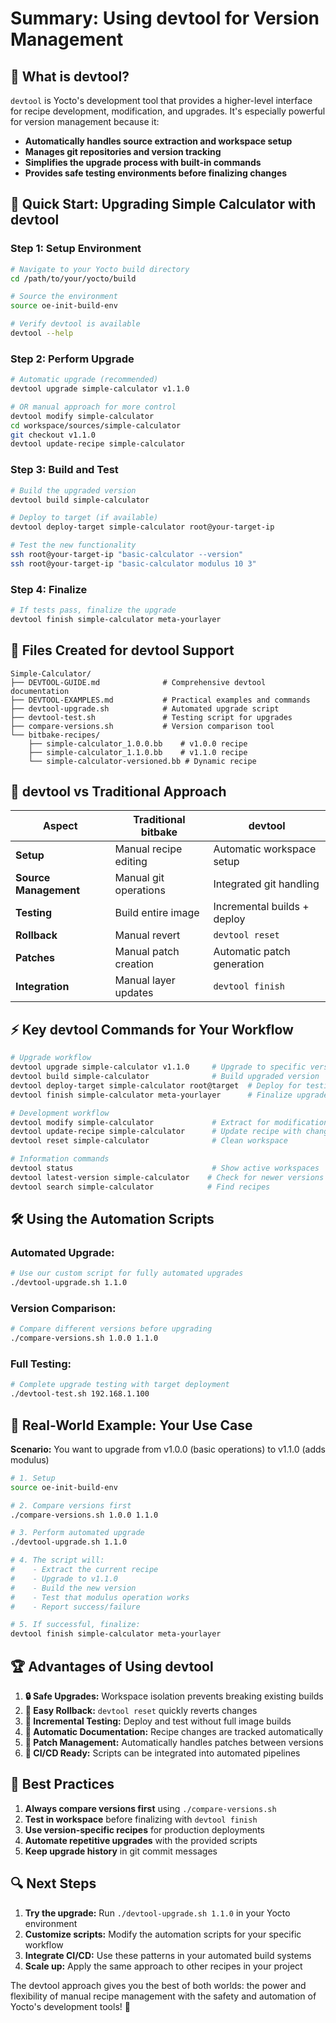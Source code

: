 # Summary: Using devtool for Version Management

## 🎯 **What is devtool?**

`devtool` is Yocto's development tool that provides a higher-level interface for recipe development, modification, and upgrades. It's especially powerful for version management because it:

- **Automatically handles source extraction and workspace setup**
- **Manages git repositories and version tracking**
- **Simplifies the upgrade process with built-in commands**
- **Provides safe testing environments before finalizing changes**

## 🚀 **Quick Start: Upgrading Simple Calculator with devtool**

### **Step 1: Setup Environment**
```bash
# Navigate to your Yocto build directory
cd /path/to/your/yocto/build

# Source the environment
source oe-init-build-env

# Verify devtool is available
devtool --help
```

### **Step 2: Perform Upgrade**
```bash
# Automatic upgrade (recommended)
devtool upgrade simple-calculator v1.1.0

# OR manual approach for more control
devtool modify simple-calculator
cd workspace/sources/simple-calculator
git checkout v1.1.0
devtool update-recipe simple-calculator
```

### **Step 3: Build and Test**
```bash
# Build the upgraded version
devtool build simple-calculator

# Deploy to target (if available)
devtool deploy-target simple-calculator root@your-target-ip

# Test the new functionality
ssh root@your-target-ip "basic-calculator --version"
ssh root@your-target-ip "basic-calculator modulus 10 3"
```

### **Step 4: Finalize**
```bash
# If tests pass, finalize the upgrade
devtool finish simple-calculator meta-yourlayer
```

## 📁 **Files Created for devtool Support**

```
Simple-Calculator/
├── DEVTOOL-GUIDE.md              # Comprehensive devtool documentation
├── DEVTOOL-EXAMPLES.md           # Practical examples and commands
├── devtool-upgrade.sh            # Automated upgrade script
├── devtool-test.sh               # Testing script for upgrades
├── compare-versions.sh           # Version comparison tool
└── bitbake-recipes/
    ├── simple-calculator_1.0.0.bb    # v1.0.0 recipe
    ├── simple-calculator_1.1.0.bb    # v1.1.0 recipe
    └── simple-calculator-versioned.bb # Dynamic recipe
```

## 🔄 **devtool vs Traditional Approach**

| Aspect | Traditional bitbake | devtool |
|--------|-------------------|---------|
| **Setup** | Manual recipe editing | Automatic workspace setup |
| **Source Management** | Manual git operations | Integrated git handling |
| **Testing** | Build entire image | Incremental builds + deploy |
| **Rollback** | Manual revert | `devtool reset` |
| **Patches** | Manual patch creation | Automatic patch generation |
| **Integration** | Manual layer updates | `devtool finish` |

## ⚡ **Key devtool Commands for Your Workflow**

```bash
# Upgrade workflow
devtool upgrade simple-calculator v1.1.0     # Upgrade to specific version
devtool build simple-calculator              # Build upgraded version
devtool deploy-target simple-calculator root@target  # Deploy for testing
devtool finish simple-calculator meta-yourlayer      # Finalize upgrade

# Development workflow  
devtool modify simple-calculator             # Extract for modification
devtool update-recipe simple-calculator      # Update recipe with changes
devtool reset simple-calculator              # Clean workspace

# Information commands
devtool status                               # Show active workspaces
devtool latest-version simple-calculator    # Check for newer versions
devtool search simple-calculator            # Find recipes
```

## 🛠 **Using the Automation Scripts**

### **Automated Upgrade:**
```bash
# Use our custom script for fully automated upgrades
./devtool-upgrade.sh 1.1.0
```

### **Version Comparison:**
```bash
# Compare different versions before upgrading
./compare-versions.sh 1.0.0 1.1.0
```

### **Full Testing:**
```bash
# Complete upgrade testing with target deployment
./devtool-test.sh 192.168.1.100
```

## 🎯 **Real-World Example: Your Use Case**

**Scenario:** You want to upgrade from v1.0.0 (basic operations) to v1.1.0 (adds modulus)

```bash
# 1. Setup
source oe-init-build-env

# 2. Compare versions first
./compare-versions.sh 1.0.0 1.1.0

# 3. Perform automated upgrade
./devtool-upgrade.sh 1.1.0

# 4. The script will:
#    - Extract the current recipe
#    - Upgrade to v1.1.0
#    - Build the new version
#    - Test that modulus operation works
#    - Report success/failure

# 5. If successful, finalize:
devtool finish simple-calculator meta-yourlayer
```

## 🏆 **Advantages of Using devtool**

1. **🔒 Safe Upgrades:** Workspace isolation prevents breaking existing builds
2. **🔄 Easy Rollback:** `devtool reset` quickly reverts changes
3. **🧪 Incremental Testing:** Deploy and test without full image builds
4. **📝 Automatic Documentation:** Recipe changes are tracked automatically
5. **🔧 Patch Management:** Automatically handles patches between versions
6. **🚀 CI/CD Ready:** Scripts can be integrated into automated pipelines

## 🚨 **Best Practices**

1. **Always compare versions first** using `./compare-versions.sh`
2. **Test in workspace** before finalizing with `devtool finish`
3. **Use version-specific recipes** for production deployments
4. **Automate repetitive upgrades** with the provided scripts
5. **Keep upgrade history** in git commit messages

## 🔍 **Next Steps**

1. **Try the upgrade:** Run `./devtool-upgrade.sh 1.1.0` in your Yocto environment
2. **Customize scripts:** Modify the automation scripts for your specific workflow
3. **Integrate CI/CD:** Use these patterns in your automated build systems
4. **Scale up:** Apply the same approach to other recipes in your project

The devtool approach gives you the best of both worlds: the power and flexibility of manual recipe management with the safety and automation of Yocto's development tools! 🎉
